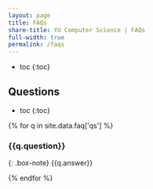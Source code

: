 ```yaml
---
layout: page
title: FAQs
share-title: YU Computer Science | FAQs
full-width: true
permalink: /faqs
---
```


* toc
{:toc}

## Questions

* toc
{:toc}

{% for q in site.data.faq['qs'] %}

<div id="{{ q.question | cgi_escape }}" markdown="1">

### {{q.question}}

{: .box-note}
{{q.answer}}
</div>
{% endfor %}
